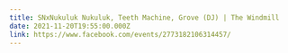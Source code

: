 ```yaml
---
title: SNxNukuluk Nukuluk, Teeth Machine, Grove (DJ) | The Windmill
date: 2021-11-20T19:55:00.000Z
link: https://www.facebook.com/events/2773182106314457/
---
```

